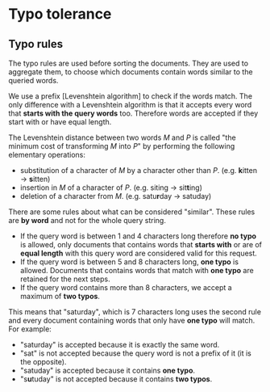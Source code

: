 # Typo tolerance
## Typo rules

The typo rules are used before sorting the documents. They are used to aggregate them, to choose which documents contain words similar to the queried words.

We use a prefix [Levenshtein algorithm] to check if the words match. The only difference with a Levenshtein algorithm is that it accepts every word that **starts with the query words** too. Therefore words are accepted if they start with or have equal length.

The Levenshtein distance between two words _M_ and _P_ is called "the minimum cost of transforming _M_ into _P_" by performing the following elementary operations:

- substitution of a character of _M_ by a character other than _P_. (e.g. **k**itten → **s**itten)
- insertion in _M_ of a character of _P_. (e.g. siting → sit**t**ing)
- deletion of a character from _M_. (e.g. satu**r**day → satuday)

There are some rules about what can be considered "similar". These rules are **by word** and not for the whole query string.

- If the query word is between 1 and 4 characters long therefore **no typo** is allowed, only documents that contains words that **starts with** or are of **equal length** with this query word are considered valid for this request.
- If the query word is between 5 and 8 characters long, **one typo** is allowed. Documents that contains words that match with **one typo** are retained for the next steps.
- If the query word contains more than 8 characters, we accept a maximum of **two typos**.

This means that "saturday", which is 7 characters long uses the second rule and every document containing words that only have **one typo** will match. For example:

- "saturday" is accepted because it is exactly the same word.
- "sat" is not accepted because the query word is not a prefix of it (it is the opposite).
- "satuday" is accepted because it contains **one typo**.
- "s**u**tuday" is not accepted because it contains **two typos**.

